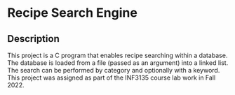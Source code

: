 # Recipe Search Engine

## Description

This project is a C program that enables recipe searching within a database. The database is loaded from a file (passed as an argument) into a linked list. The search can be performed by category and optionally with a keyword. This project was assigned as part of the INF3135 course lab work in Fall 2022.